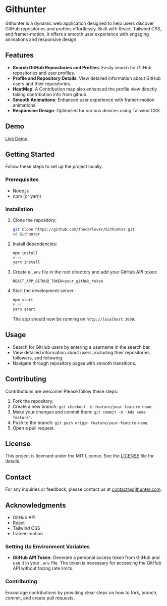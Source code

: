 

# Githunter

Githunter is a dynamic web application designed to help users discover GitHub repositories and profiles effortlessly. Built with React, Tailwind CSS, and framer-motion, it offers a smooth user experience with engaging animations and responsive design.

## Features

- **Search GitHub Repositories and Profiles**: Easily search for GitHub repositories and user profiles.
- **Profile and Repository Details**: View detailed information about GitHub users and their repositories.
- **HeatMap**: A Contribution map also enhanced the profile view directly taking contribution info from github.
- **Smooth Animations**: Enhanced user experience with framer-motion animations.
- **Responsive Design**: Optimized for various devices using Tailwind CSS.


## Demo

[Live Demo](https://githunter-three.vercel.app)



## Getting Started

Follow these steps to set up the project locally.

### Prerequisites

- Node.js
- npm (or yarn)

### Installation

1. Clone the repository:

   ```bash
   git clone https://github.com/thecarlover/Githunter.git
   cd Githunter
   ```

2. Install dependencies:

   ```bash
   npm install
   # or
   yarn install
   ```

3. Create a `.env` file in the root directory and add your GitHub API token:

   ```env
   REACT_APP_GITHUB_TOKEN=your_github_token
   ```

4. Start the development server:

   ```bash
   npm start
   # or
   yarn start
   ```

   The app should now be running on `http://localhost:3000`.

## Usage

- Search for GitHub users by entering a username in the search bar.
- View detailed information about users, including their repositories, followers, and following.
- Navigate through repository pages with smooth transitions.

## Contributing

Contributions are welcome! Please follow these steps:

1. Fork the repository.
2. Create a new branch: `git checkout -b feature/your-feature-name`.
3. Make your changes and commit them: `git commit -m 'Add some feature'`.
4. Push to the branch: `git push origin feature/your-feature-name`.
5. Open a pull request.

## License

This project is licensed under the MIT License. See the [LICENSE](LICENSE) file for details.

## Contact

For any inquiries or feedback, please contact us at [contact@githunter.com](mailto:contact@githunter.com).

## Acknowledgments

- GitHub API
- React
- Tailwind CSS
- framer-motion




### Setting Up Environment Variables
- **GitHub API Token**: Generate a personal access token from GitHub and use it in your `.env` file. The token is necessary for accessing the GitHub API without facing rate limits.

### Contributing
Encourage contributions by providing clear steps on how to fork, branch, commit, and create pull requests.

